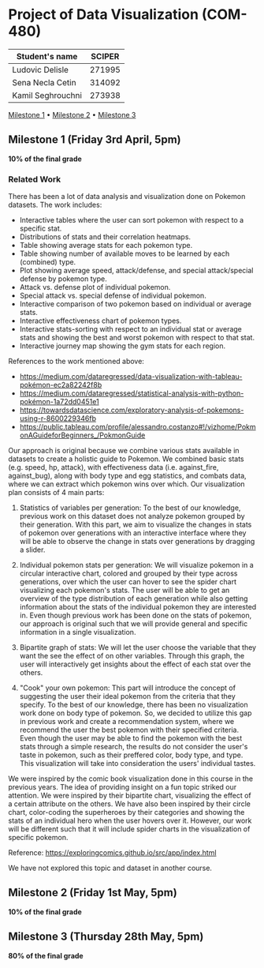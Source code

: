 # Project of Data Visualization (COM-480)

| Student's name | SCIPER |
| -------------- | ------ |
| Ludovic Delisle| 271995 |
| Sena Necla Cetin| 314092 |
| Kamil Seghrouchni| 273938|



[Milestone 1](#milestone-1-friday-3rd-april-5pm) • [Milestone 2](#milestone-2-friday-1st-may-5pm) • [Milestone 3](#milestone-3-thursday-28th-may-5pm)

## Milestone 1 (Friday 3rd April, 5pm)

**10% of the final grade**

### Related Work 

There has been a lot of data analysis and visualization done on Pokemon datasets. The work includes:
*   Interactive tables where the user can sort pokemon with respect to a specific stat. 
*   Distributions of stats and their correlation heatmaps.
*   Table showing average stats for each pokemon type.
*   Table showing number of available moves to be learned by each (combined) type.
*   Plot showing average speed, attack/defense, and special attack/special defense by pokemon type.
*   Attack vs. defense plot of individual pokemon.
*   Special attack vs. special defense of individual pokemon.
*   Interactive comparison of two pokemon based on individual or average stats.
*   Interactive effectiveness chart of pokemon types. 
*   Interactive stats-sorting with respect to an individual stat or average stats and showing the best and worst pokemon with respect to that stat. 
*   Interactive journey map showing the gym stats for each region.

References to the work mentioned above:
*   https://medium.com/dataregressed/data-visualization-with-tableau-pokémon-ec2a82242f8b 
*   https://medium.com/dataregressed/statistical-analysis-with-python-pokémon-1a72dd0451e1
*  https://towardsdatascience.com/exploratory-analysis-of-pokemons-using-r-8600229346fb
*  https://public.tableau.com/profile/alessandro.costanzo#!/vizhome/PokmonAGuideforBeginners_/PokmonGuide 

Our approach is original because we combine various stats available in datasets to create a holistic guide to Pokemon. We combined basic stats (e.g. speed, hp, attack), with effectiveness data (i.e. against_fire, against_bug), along with body type and egg statistics, and combats data, where we can extract which pokemon wins over which. Our visualization plan consists of 4 main parts:

1.   Statistics of variables per generation: To the best of our knowledge, previous work on this dataset does not analyze pokemon grouped by their generation. With this part, we aim to visualize the changes in stats of pokemon over generations with an interactive interface where they will be able to observe the change in stats over generations by dragging a slider.

2.   Individual pokemon stats per generation: We will visualize pokemon in a circular interactive chart, colored and grouped by their type across generations, over which the user can hover to see the spider chart visualizing each pokemon's stats. The user will be able to get an overview of the type distribution of each generation while also getting information about the stats of the individual pokemon they are interested in. Even though previous work has been done on the stats of pokemon, our approach is original such that we will provide general and specific information in a single visualization.

3.   Bipartite graph of stats: We will let the user choose the variable that they want the see the effect of on other variables. Through this graph, the user will interactively get insights about the effect of each stat over the others.

4.   "Cook" your own pokemon: This part will introduce the concept of suggesting the user their ideal pokemon from the criteria that they specify. To the best of our knowledge, there has been no visualization work done on body type of pokemon. So, we decided to utilize this gap in previous work and create a recommendation system, where we recommend the user the best pokemon with their specified criteria. Even though the user may be able to find the pokemon with the best stats through a simple research, the results do not consider the user's taste in pokemon, such as their preffered color, body type, and type. This visualization will take into consideration the users' individual tastes.

We were inspired by the comic book visualization done in this course in the previous years. The idea of providing insight on a fun topic striked our attention. We were inspired by their bipartite chart, visualizing the effect of a certain attribute on the others. We have also been inspired by their circle chart, color-coding the superheroes by their categories and showing the stats of an individual hero when the user hovers over it. However, our work will be different such that it will include spider charts in the visualization of specific pokemon.

Reference: https://exploringcomics.github.io/src/app/index.html 

We have not explored this topic and dataset in another course.


## Milestone 2 (Friday 1st May, 5pm)

**10% of the final grade**




## Milestone 3 (Thursday 28th May, 5pm)

**80% of the final grade**

